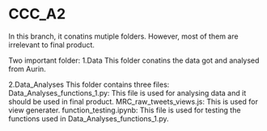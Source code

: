 # CCC_A2
In this branch, it conatins mutiple folders. However, most of them are irrelevant to final product.

Two important folder:
1.Data
This folder conatins the data got and analysed from Aurin.

2.Data_Analyses
This folder contains three files:
Data_Analyses_functions_1.py: This file is used for analysing data and it should be used in final product.
MRC_raw_tweets_views.js: This is used for view generater.
function_testing.ipynb: This file is used for testing the functions used in Data_Analyses_functions_1.py.
